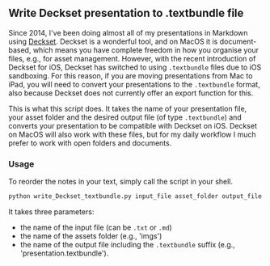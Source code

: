 ## Write Deckset presentation to .textbundle file

Since 2014, I've been doing almost all of my presentations in Markdown using [Deckset](https://www.deckset.com). Deckset is a wonderful tool, and on MacOS it is document-based, which means you have complete freedom in how you organise your files, e.g., for asset management. However, with the recent introduction of Deckset for iOS, Deckset has switched to using `.textbundle` files due to iOS sandboxing. For this reason, if you are moving presentations from Mac to iPad, you will need to convert your presentations to the `.textbundle` format, also because Deckset does not currently offer an export function for this.

This is what this script does. It takes the name of your presentation file, your asset folder and the desired output file (of type `.textbundle`) and converts your presentation to be compatible with Deckset on iOS. Deckset on MacOS will also work with these files, but for my daily workflow I much prefer to work with open folders and documents.

### Usage

To reorder the notes in your text, simply call the script in your shell.

```Python
python write_Deckset_textbundle.py input_file asset_folder output_file
```

It takes three parameters:

- the name of the input file (can be `.txt` or `.md`)
- the name of the assets folder (e.g., 'imgs')
- the name of the output file including the `.textbundle` suffix (e.g., 'presentation.textbundle').
